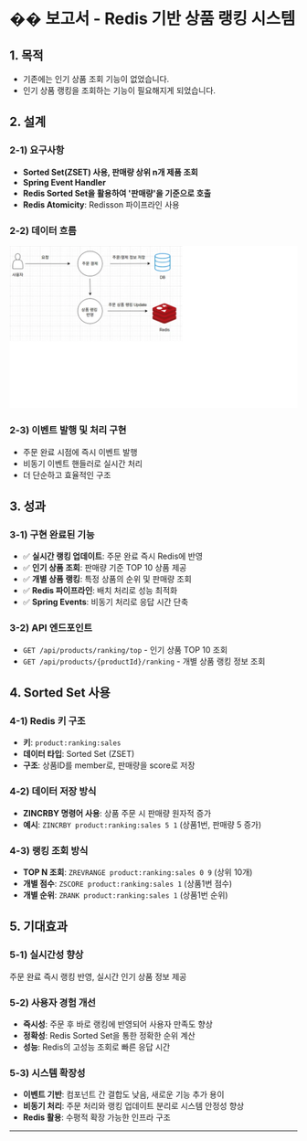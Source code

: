 # �� 보고서 - Redis 기반 상품 랭킹 시스템

## 1. 목적
- 기존에는 인기 상품 조회 기능이 없었습니다.
- 인기 상품 랭킹을 조회하는 기능이 필요해지게 되었습니다.

## 2. 설계

### 2-1) 요구사항
- **Sorted Set(ZSET) 사용, 판매량 상위 n개 제품 조회**
- **Spring Event Handler**
- **Redis Sorted Set을 활용하여 '판매량'을 기준으로 호출**
- **Redis Atomicity**: Redisson 파이프라인 사용

### 2-2) 데이터 흐름
![상품 랭킹](상품_랭킹.png)


### 2-3) 이벤트 발행 및 처리 구현
  - 주문 완료 시점에 즉시 이벤트 발행
  - 비동기 이벤트 핸들러로 실시간 처리
  - 더 단순하고 효율적인 구조

## 3. 성과

### 3-1) 구현 완료된 기능
- ✅ **실시간 랭킹 업데이트**: 주문 완료 즉시 Redis에 반영
- ✅ **인기 상품 조회**: 판매량 기준 TOP 10 상품 제공
- ✅ **개별 상품 랭킹**: 특정 상품의 순위 및 판매량 조회
- ✅ **Redis 파이프라인**: 배치 처리로 성능 최적화
- ✅ **Spring Events**: 비동기 처리로 응답 시간 단축

### 3-2) API 엔드포인트
- `GET /api/products/ranking/top` - 인기 상품 TOP 10 조회
- `GET /api/products/{productId}/ranking` - 개별 상품 랭킹 정보 조회

## 4. Sorted Set 사용

### 4-1) Redis 키 구조
- **키**: `product:ranking:sales`
- **데이터 타입**: Sorted Set (ZSET)
- **구조**: 상품ID를 member로, 판매량을 score로 저장

### 4-2) 데이터 저장 방식
- **ZINCRBY 명령어 사용**: 상품 주문 시 판매량 원자적 증가
- **예시**: `ZINCRBY product:ranking:sales 5 1` (상품1번, 판매량 5 증가)

### 4-3) 랭킹 조회 방식
- **TOP N 조회**: `ZREVRANGE product:ranking:sales 0 9` (상위 10개)
- **개별 점수**: `ZSCORE product:ranking:sales 1` (상품1번 점수)
- **개별 순위**: `ZRANK product:ranking:sales 1` (상품1번 순위)


## 5. 기대효과

### 5-1) 실시간성 향상
주문 완료 즉시 랭킹 반영, 실시간 인기 상품 정보 제공

### 5-2) 사용자 경험 개선
- **즉시성**: 주문 후 바로 랭킹에 반영되어 사용자 만족도 향상
- **정확성**: Redis Sorted Set을 통한 정확한 순위 계산
- **성능**: Redis의 고성능 조회로 빠른 응답 시간

### 5-3) 시스템 확장성
- **이벤트 기반**: 컴포넌트 간 결합도 낮음, 새로운 기능 추가 용이
- **비동기 처리**: 주문 처리와 랭킹 업데이트 분리로 시스템 안정성 향상
- **Redis 활용**: 수평적 확장 가능한 인프라 구조

---

